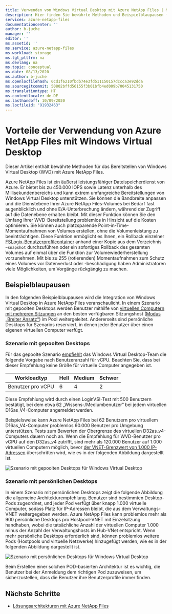 ```yaml
---
title: Verwenden von Windows Virtual Desktop mit Azure NetApp Files | Microsoft-Dokumentation
description: Hier finden Sie bewährte Methoden und Beispielblaupausen für das Bereitstellen von Windows Virtual Desktop mit Azure NetApp Files.
services: azure-netapp-files
documentationcenter: ''
author: b-juche
manager: ''
editor: ''
ms.assetid: ''
ms.service: azure-netapp-files
ms.workload: storage
ms.tgt_pltfrm: na
ms.devlang: na
ms.topic: conceptual
ms.date: 08/13/2020
ms.author: b-juche
ms.openlocfilehash: 0cd1f6210fbdb74e3fd511150157dccca3e92dda
ms.sourcegitcommit: 50802bffd56155f3b01bfb4ed009b70045131750
ms.translationtype: HT
ms.contentlocale: de-DE
ms.lasthandoff: 10/09/2020
ms.locfileid: "91932463"
---
```

# <a name="benefits-of-using-azure-netapp-files-with-windows-virtual-desktop"></a>Vorteile der Verwendung von Azure NetApp Files mit Windows Virtual Desktop 

Dieser Artikel enthält bewährte Methoden für das Bereitstellen von Windows Virtual Desktop (WVD) mit Azure NetApp Files.

Azure NetApp Files ist ein äußerst leistungsfähiger Dateispeicherdienst von Azure. Er bietet bis zu 450.000 IOPS sowie Latenz unterhalb des Millisekundenbereichs und kann extrem umfangreiche Bereitstellungen von Windows Virtual Desktop unterstützen. Sie können die Bandbreite anpassen und die Dienstebene Ihrer Azure NetApp Files-Volumes bei Bedarf fast augenblicklich und ohne E/A-Unterbrechung ändern, während der Zugriff auf die Datenebene erhalten bleibt. Mit dieser Funktion können Sie den Umfang Ihrer WVD-Bereitstellung problemlos in Hinsicht auf die Kosten optimieren. Sie können auch platzsparende Point-in-Time-Momentaufnahmen von Volumes erstellen, ohne die Volumenleistung zu beeinträchtigen. Diese Funktion ermöglicht es Ihnen, ein Rollback einzelner [FSLogix-Benutzerprofilcontainer](../virtual-desktop/store-fslogix-profile.md) anhand einer Kopie aus dem Verzeichnis `~snapshot` durchzuführen oder ein sofortiges Rollback des gesamten Volumes auf einmal über die Funktion zur Volumewiederherstellung vorzunehmen.  Mit bis zu 255 (rotierenden) Momentaufnahmen zum Schutz eines Volumes vor Datenverlust oder -beschädigung haben Administratoren viele Möglichkeiten, um Vorgänge rückgängig zu machen.

## <a name="sample-blueprints"></a>Beispielblaupausen

In den folgenden Beispielblaupausen wird die Integration von Windows Virtual Desktop in Azure NetApp Files veranschaulicht. In einem Szenario mit gepoolten Desktops werden Benutzer mithilfe von [virtuellen Computern mit mehreren Sitzungen](../virtual-desktop/windows-10-multisession-faq.md#what-is-windows-10-enterprise-multi-session) an den besten verfügbaren Sitzungshost ([Modus „Breiter Ansatz“](../virtual-desktop/host-pool-load-balancing.md#breadth-first-load-balancing-method)) im Pool weitergeleitet. Andererseits sind persönliche Desktops für Szenarios reserviert, in denen jeder Benutzer über einen eigenen virtuellen Computer verfügt.

### <a name="pooled-desktop-scenario"></a>Szenario mit gepoolten Desktops

Für das gepoolte Szenario [empfiehlt](/windows-server/remote/remote-desktop-services/virtual-machine-recs#multi-session-recommendations) das Windows Virtual Desktop-Team die folgende Vorgabe nach Benutzeranzahl für vCPU. Beachten Sie, dass bei dieser Empfehlung keine Größe für virtuelle Computer angegeben ist.

|     Workloadtyp     |     Hell    |     Medium    |     Schwer    |
|-----------------------|--------------|---------------|--------------|
|     Benutzer pro vCPU    |     6        |     4         |     2        |


Diese Empfehlung wird durch einen LoginVSI-Test mit 500 Benutzern bestätigt, bei dem etwa 62 „Wissens-/Mediumbenutzer“ bei jedem virtuellen D16as_V4-Computer angemeldet werden. 

Beispielsweise kann Azure NetApp Files bei 62 Benutzern pro virtuellem D16as_V4-Computer problemlos 60.000 Benutzer pro Umgebung unterstützen. Tests zum Bewerten der Obergrenze des virtuellen D32as_v4-Computers dauern noch an. Wenn die Empfehlung für WVD-Benutzer pro vCPU auf den D32as_v4 zutrifft, sind mehr als 120.000 Benutzer auf 1.000 virtuellen Computern möglich, bevor [der VNET-Grenzwert von 1.000 IP-Adressen](./azure-netapp-files-network-topologies.md) überschritten wird, wie es in der folgenden Abbildung dargestellt ist.  

![Szenario mit gepoolten Desktops für Windows Virtual Desktop](../media/azure-netapp-files/solutions-pooled-desktop-scenario.png)   

### <a name="personal-desktop-scenario"></a>Szenario mit persönlichen Desktops 

In einem Szenario mit persönlichen Desktops zeigt die folgende Abbildung die allgemeine Architekturempfehlung. Benutzer sind bestimmten Desktop-Pods zugeordnet, und jeder Pod verfügt über knapp 1.000 virtuelle Computer, sodass Platz für IP-Adressen bleibt, die aus dem Verwaltungs-VNET weitergegeben werden. Azure NetApp Files kann problemlos mehr als 900 persönliche Desktops pro Hostpool-VNET mit Einzelsitzung handhaben, wobei die tatsächliche Anzahl der virtuellen Computer 1.000 minus der Anzahl der Verwaltungshosts im Hub-VNet entspricht. Wenn mehr persönliche Desktops erforderlich sind, können problemlos weitere Pods (Hostpools und virtuelle Netzwerke) hinzugefügt werden, wie es in der folgenden Abbildung dargestellt ist. 

![Szenario mit persönlichen Desktops für Windows Virtual Desktop](../media/azure-netapp-files/solutions-personal-desktop-scenario.png)  

Beim Erstellen einer solchen POD-basierten Architektur ist es wichtig, die Benutzer bei der Anmeldung dem richtigen Pod zuzuweisen, um sicherzustellen, dass die Benutzer ihre Benutzerprofile immer finden. 

## <a name="next-steps"></a>Nächste Schritte

- [Lösungsarchitekturen mit Azure NetApp Files](azure-netapp-files-solution-architectures.md)